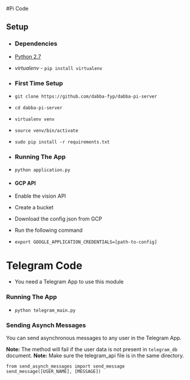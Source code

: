 #Pi Code

## Setup

* ### Dependencies
* [Python 2.7](https://www.python.org/download/releases/2.7/)
* *virtualenv* - `pip install virtualenv`

* ### First Time Setup
* `git clone https://github.com/dabba-fyp/dabba-pi-server`
* `cd dabba-pi-server`
* `virtualenv venv`
* `source venv/bin/activate`
* `sudo pip install -r requirements.txt`


* ### Running The App
* `python application.py` 

* #### GCP API
* Enable the vision API
* Create a bucket
* Download the config json from GCP
* Run the following command
* `export GOOGLE_APPLICATION_CREDENTIALS=[path-to-config]`

# Telegram Code

* You need a Telegram App to use this module

### Running The App
* `python telegram_main.py`

### Sending Asynch Messages

You can send asynchronous messages to any user in the Telegram App.

<b>Note:</b> The method will fail if the user data is not present in `telegram_db` document.
<b>Note:</b> Make sure the telegram_api file is in the same directory.

`from send_asynch_messages import send_message`<br>
`send_message([USER_NAME], [MESSAGE])`

  